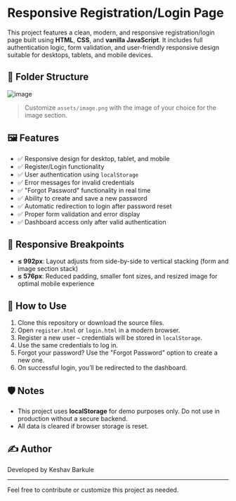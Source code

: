 # Responsive Registration/Login Page

This project features a clean, modern, and responsive registration/login page built using **HTML**, **CSS**, and **vanilla JavaScript**. It includes full authentication logic, form validation, and user-friendly responsive design suitable for desktops, tablets, and mobile devices.

## 📁 Folder Structure

![image](https://github.com/user-attachments/assets/70d530f1-6383-49f1-9f82-2c0cdd1db46a)


> Customize `assets/image.png` with the image of your choice for the image section.

## 🖼️ Features

- ✅ Responsive design for desktop, tablet, and mobile
- ✅ Register/Login functionality
- ✅ User authentication using `localStorage`
- ✅ Error messages for invalid credentials
- ✅ "Forgot Password" functionality in real time
- ✅ Ability to create and save a new password
- ✅ Automatic redirection to login after password reset
- ✅ Proper form validation and error display
- ✅ Dashboard access only after valid authentication

## 📱 Responsive Breakpoints

- **≤ 992px**: Layout adjusts from side-by-side to vertical stacking (form and image section stack)
- **≤ 576px**: Reduced padding, smaller font sizes, and resized image for optimal mobile experience

## 🚀 How to Use

1. Clone this repository or download the source files.
2. Open `register.html` or `login.html` in a modern browser.
3. Register a new user – credentials will be stored in `localStorage`.
4. Use the same credentials to log in.
5. Forgot your password? Use the "Forgot Password" option to create a new one.
6. On successful login, you’ll be redirected to the dashboard.

## 🛡️ Notes

- This project uses **localStorage** for demo purposes only. Do not use in production without a secure backend.
- All data is cleared if browser storage is reset.

## ✍️ Author

Developed by Keshav Barkule

---

Feel free to contribute or customize this project as needed.
